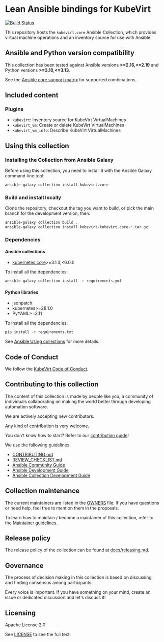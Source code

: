 # Lean Ansible bindings for KubeVirt
<!--start build_status -->
[![Build Status](https://github.com/kubevirt/kubevirt.core/workflows/CI/badge.svg?event=push)](https://github.com/kubevirt/kubevirt.core/actions)
<!--end build_status -->

This repository hosts the `kubevirt.core` Ansible Collection, which provides virtual machine operations and an inventory source for use with Ansible.

<!--start requires_ansible -->
## Ansible and Python version compatibility

This collection has been tested against Ansible versions **>=2.16,<=2.19** and Python versions **>=3.10,<=3.13**.

See the [Ansible core support matrix](https://docs.ansible.com/ansible/latest/reference_appendices/release_and_maintenance.html#ansible-core-support-matrix) for supported combinations.
<!--end requires_ansible -->

## Included content

### Plugins

* `kubevirt`: Inventory source for KubeVirt VirtualMachines
* `kubevirt_vm`: Create or delete KubeVirt VirtualMachines
* `kubevirt_vm_info`: Describe KubeVirt VirtualMachines

## Using this collection

<!--start galaxy_download -->
### Installing the Collection from Ansible Galaxy

Before using this collection, you need to install it with the Ansible Galaxy command-line tool:
```bash
ansible-galaxy collection install kubevirt.core
```
<!--end galaxy_download -->

### Build and install locally

Clone the repository, checkout the tag you want to build, or pick the main branch for the development version; then:
```bash
ansible-galaxy collection build .
ansible-galaxy collection install kubevirt-kubevirt.core-*.tar.gz
```

### Dependencies

<!--start collection_dependencies -->
#### Ansible collections

* [kubernetes.core](https://galaxy.ansible.com/ui/repo/published/kubernetes/core)>=3.1.0,<6.0.0

To install all the dependencies:
```bash
ansible-galaxy collection install -r requirements.yml
```
<!--end collection_dependencies -->

#### Python libraries

- jsonpatch
- kubernetes>=28.1.0
- PyYAML>=3.11

To install all the dependencies:
```bash
pip install -r requirements.txt
```

See [Ansible Using collections](https://docs.ansible.com/ansible/devel/user_guide/collections_using.html) for more details.

<!--start community_readme -->
## Code of Conduct

We follow the [KubeVirt Code of Conduct](https://github.com/kubevirt/kubevirt/blob/main/CODE_OF_CONDUCT.md).

## Contributing to this collection

The content of this collection is made by people like you, a community of individuals collaborating on making the world better through developing automation software.

We are actively accepting new contributors.

Any kind of contribution is very welcome.

You don't know how to start? Refer to our [contribution guide](CONTRIBUTING.md)!

We use the following guidelines:

* [CONTRIBUTING.md](CONTRIBUTING.md)
* [REVIEW_CHECKLIST.md](REVIEW_CHECKLIST.md)
* [Ansible Community Guide](https://docs.ansible.com/ansible/latest/community/index.html)
* [Ansible Development Guide](https://docs.ansible.com/ansible/devel/dev_guide/index.html)
* [Ansible Collection Development Guide](https://docs.ansible.com/ansible/devel/dev_guide/developing_collections.html#contributing-to-collections)

## Collection maintenance

The current maintainers are listed in the [OWNERS](OWNERS) file. If you have questions or need help, feel free to mention them in the proposals.

To learn how to maintain / become a maintainer of this collection, refer to the [Maintainer guidelines](https://docs.ansible.com/ansible/devel/community/maintainers.html).

## Release policy

The release policy of the collection can be found at [docs/releasing.md](docs/releasing.md).

## Governance

The process of decision making in this collection is based on discussing and finding consensus among participants.

Every voice is important. If you have something on your mind, create an issue or dedicated discussion and let's discuss it!
<!--end community_readme -->

<!--start support -->
<!--end support -->

## Licensing

Apache License 2.0

See [LICENSE](./LICENSE) to see the full text.
